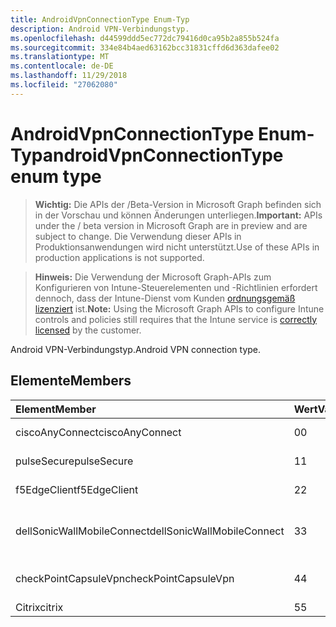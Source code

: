 ```yaml
---
title: AndroidVpnConnectionType Enum-Typ
description: Android VPN-Verbindungstyp.
ms.openlocfilehash: d44599ddd5ec772dc79416d0ca95b2a855b524fa
ms.sourcegitcommit: 334e84b4aed63162bcc31831cffd6d363dafee02
ms.translationtype: MT
ms.contentlocale: de-DE
ms.lasthandoff: 11/29/2018
ms.locfileid: "27062080"
---
```

# <a name="androidvpnconnectiontype-enum-type"></a><span data-ttu-id="2f6a1-103">AndroidVpnConnectionType Enum-Typ</span><span class="sxs-lookup"><span data-stu-id="2f6a1-103">androidVpnConnectionType enum type</span></span>

> <span data-ttu-id="2f6a1-104">**Wichtig:** Die APIs der /Beta-Version in Microsoft Graph befinden sich in der Vorschau und können Änderungen unterliegen.</span><span class="sxs-lookup"><span data-stu-id="2f6a1-104">**Important:** APIs under the / beta version in Microsoft Graph are in preview and are subject to change.</span></span> <span data-ttu-id="2f6a1-105">Die Verwendung dieser APIs in Produktionsanwendungen wird nicht unterstützt.</span><span class="sxs-lookup"><span data-stu-id="2f6a1-105">Use of these APIs in production applications is not supported.</span></span>

> <span data-ttu-id="2f6a1-106">**Hinweis:** Die Verwendung der Microsoft Graph-APIs zum Konfigurieren von Intune-Steuerelementen und -Richtlinien erfordert dennoch, dass der Intune-Dienst vom Kunden [ordnungsgemäß lizenziert](https://go.microsoft.com/fwlink/?linkid=839381) ist.</span><span class="sxs-lookup"><span data-stu-id="2f6a1-106">**Note:** Using the Microsoft Graph APIs to configure Intune controls and policies still requires that the Intune service is [correctly licensed](https://go.microsoft.com/fwlink/?linkid=839381) by the customer.</span></span>

<span data-ttu-id="2f6a1-107">Android VPN-Verbindungstyp.</span><span class="sxs-lookup"><span data-stu-id="2f6a1-107">Android VPN connection type.</span></span>
## <a name="members"></a><span data-ttu-id="2f6a1-108">Elemente</span><span class="sxs-lookup"><span data-stu-id="2f6a1-108">Members</span></span>
|<span data-ttu-id="2f6a1-109">Element</span><span class="sxs-lookup"><span data-stu-id="2f6a1-109">Member</span></span>|<span data-ttu-id="2f6a1-110">Wert</span><span class="sxs-lookup"><span data-stu-id="2f6a1-110">Value</span></span>|<span data-ttu-id="2f6a1-111">Beschreibung</span><span class="sxs-lookup"><span data-stu-id="2f6a1-111">Description</span></span>|
|:---|:---|:---|
|<span data-ttu-id="2f6a1-112">ciscoAnyConnect</span><span class="sxs-lookup"><span data-stu-id="2f6a1-112">ciscoAnyConnect</span></span>|<span data-ttu-id="2f6a1-113">0</span><span class="sxs-lookup"><span data-stu-id="2f6a1-113">0</span></span>|<span data-ttu-id="2f6a1-114">Cisco AnyConnect.</span><span class="sxs-lookup"><span data-stu-id="2f6a1-114">Cisco AnyConnect.</span></span>|
|<span data-ttu-id="2f6a1-115">pulseSecure</span><span class="sxs-lookup"><span data-stu-id="2f6a1-115">pulseSecure</span></span>|<span data-ttu-id="2f6a1-116">1</span><span class="sxs-lookup"><span data-stu-id="2f6a1-116">1</span></span>|<span data-ttu-id="2f6a1-117">Pulse sichern.</span><span class="sxs-lookup"><span data-stu-id="2f6a1-117">Pulse Secure.</span></span>|
|<span data-ttu-id="2f6a1-118">f5EdgeClient</span><span class="sxs-lookup"><span data-stu-id="2f6a1-118">f5EdgeClient</span></span>|<span data-ttu-id="2f6a1-119">2</span><span class="sxs-lookup"><span data-stu-id="2f6a1-119">2</span></span>|<span data-ttu-id="2f6a1-120">F5-Edge-Client.</span><span class="sxs-lookup"><span data-stu-id="2f6a1-120">F5 Edge Client.</span></span>|
|<span data-ttu-id="2f6a1-121">dellSonicWallMobileConnect</span><span class="sxs-lookup"><span data-stu-id="2f6a1-121">dellSonicWallMobileConnect</span></span>|<span data-ttu-id="2f6a1-122">3</span><span class="sxs-lookup"><span data-stu-id="2f6a1-122">3</span></span>|<span data-ttu-id="2f6a1-123">Dell SonicWALL Mobile Verbindung.</span><span class="sxs-lookup"><span data-stu-id="2f6a1-123">Dell SonicWALL Mobile Connection.</span></span>|
|<span data-ttu-id="2f6a1-124">checkPointCapsuleVpn</span><span class="sxs-lookup"><span data-stu-id="2f6a1-124">checkPointCapsuleVpn</span></span>|<span data-ttu-id="2f6a1-125">4</span><span class="sxs-lookup"><span data-stu-id="2f6a1-125">4</span></span>|<span data-ttu-id="2f6a1-126">Überprüfen Sie Punkt "Kapseln" VPN.</span><span class="sxs-lookup"><span data-stu-id="2f6a1-126">Check Point Capsule VPN.</span></span>|
|<span data-ttu-id="2f6a1-127">Citrix</span><span class="sxs-lookup"><span data-stu-id="2f6a1-127">citrix</span></span>|<span data-ttu-id="2f6a1-128">5</span><span class="sxs-lookup"><span data-stu-id="2f6a1-128">5</span></span>|<span data-ttu-id="2f6a1-129">Citrix</span><span class="sxs-lookup"><span data-stu-id="2f6a1-129">Citrix</span></span>|





